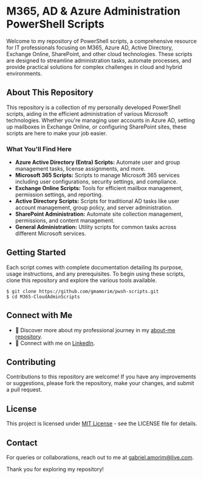# M365, AD & Azure Administration PowerShell Scripts

Welcome to my repository of PowerShell scripts, a comprehensive resource for IT professionals focusing on M365, Azure AD, Active Directory, Exchange Online, SharePoint, and other cloud technologies. These scripts are designed to streamline administration tasks, automate processes, and provide practical solutions for complex challenges in cloud and hybrid environments.

## About This Repository

This repository is a collection of my personally developed PowerShell scripts, aiding in the efficient administration of various Microsoft technologies. Whether you're managing user accounts in Azure AD, setting up mailboxes in Exchange Online, or configuring SharePoint sites, these scripts are here to make your job easier.

### What You'll Find Here

- **Azure Active Directory (Entra) Scripts:** Automate user and group management tasks, license assignments, and more.
- **Microsoft 365 Scripts:** Scripts to manage Microsoft 365 services including user configurations, security settings, and compliance.
- **Exchange Online Scripts:** Tools for efficient mailbox management, permission settings, and reporting.
- **Active Directory Scripts:** Scripts for traditional AD tasks like user account management, group policy, and server administration.
- **SharePoint Administration:** Automate site collection management, permissions, and content management.
- **General Administration:** Utility scripts for common tasks across different Microsoft services.

## Getting Started

Each script comes with complete documentation detailing its purpose, usage instructions, and any prerequisites. To begin using these scripts, clone this repository and explore the various tools available.

```
$ git clone https://github.com/gmamorim/pwsh-scripts.git
$ cd M365-CloudAdminScripts
```

## Connect with Me

- 💼 Discover more about my professional journey in my [about-me repository](https://github.com/gmamorim/about-me).
- 🔗 Connect with me on [LinkedIn](https://www.linkedin.com/in/gmamorim).

## Contributing

Contributions to this repository are welcome! If you have any improvements or suggestions, please fork the repository, make your changes, and submit a pull request.

## License

This project is licensed under [MIT License](LICENSE) - see the LICENSE file for details.

## Contact

For queries or collaborations, reach out to me at [gabriel.amorim@live.com](mailto:gabriel.amorim@live.com).

Thank you for exploring my repository!

